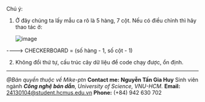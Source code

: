 Chú ý:
1) Ở đây chúng ta lấy mẫu ca rô là 5 hàng, 7 cột. Nếu có điều chỉnh thì hãy thao tác ở:
   
   ![image](https://github.com/user-attachments/assets/539073d9-9773-44fa-8865-15f38ff24dae)

----> CHECKERBOARD = (số hàng - 1, số cột - 1)

2) Không đổi thứ tự, cấu trúc cây dữ liệu để code chạy được, ổn định.



------------------------------------------------------
_@Bản quyền thuộc về Mike-ptn_
**Contact me:**
**Nguyễn Tấn Gia Huy**
Sinh viên ngành _**Công nghệ bán dẫn**_,
_University of Science, VNU-HCM._
**Email:** 24130104@student.hcmus.edu.vn
**Phone:** (+84) 942 630 702
